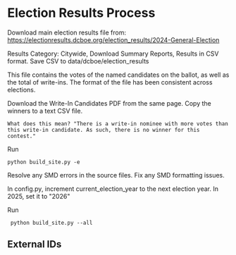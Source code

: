 # Election Results Process

Download main election results file from: https://electionresults.dcboe.org/election_results/2024-General-Election

Results Category: Citywide, Download Summary Reports, Results in CSV format. Save CSV to data/dcboe/election_results

This file contains the votes of the named candidates on the ballot, as well as the total of write-ins. The format of the file has been consistent across elections. 

Download the Write-In Candidates PDF from the same page. Copy the winners to a text CSV file.

    What does this mean? "There is a write-in nominee with more votes than this write-in candidate. As such, there is no winner for this contest."

Run

    python build_site.py -e

Resolve any SMD errors in the source files. Fix any SMD formatting issues. 

In config.py, increment current_election_year to the next election year. In 2025, set it to "2026"

Run

     python build_site.py --all

## External IDs

